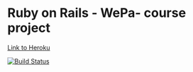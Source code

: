 
# Ruby on Rails - WePa- course project

[Link to Heroku](http://rorwepa.herokuapp.com/beers)

[![Build Status](https://travis-ci.org/julkku/ratebeer-ror-project.png)](https://travis-ci.org/julkku/ratebeer-ror-project)


